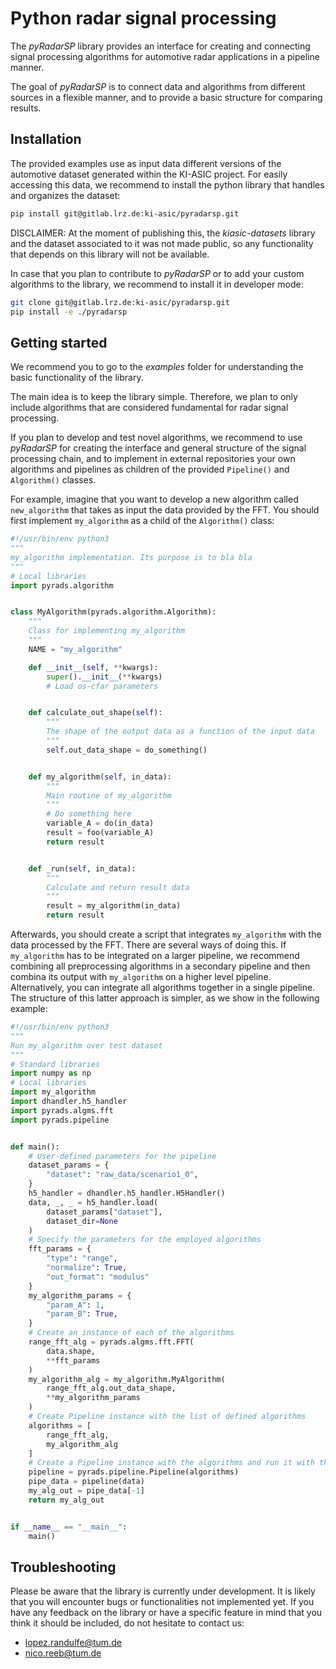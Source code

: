 # Python radar signal processing

The *pyRadarSP* library provides an interface for creating and connecting signal
processing algorithms for automotive radar applications in a pipeline manner.

The goal of *pyRadarSP* is to connect data and algorithms from different sources
in a flexible manner, and to provide a basic structure for comparing results.


## Installation

The provided examples use as input data different versions of the automotive
dataset generated within the KI-ASIC project. For easily accessing this data,
we recommend to install the python library that handles and organizes the dataset:

```bash
pip install git@gitlab.lrz.de:ki-asic/pyradarsp.git
```

DISCLAIMER: At the moment of publishing this, the *kiasic-datasets* library and the dataset associated to it was not made public, so any functionality that depends on this library will not be available.

In case that you plan to contribute to *pyRadarSP* or to add your custom algorithms
to the library, we recommend to install it in developer mode:

```bash
git clone git@gitlab.lrz.de:ki-asic/pyradarsp.git
pip install -e ./pyradarsp
```




## Getting started

We recommend you to go to the *examples* folder for understanding the basic
functionality of the library.

The main idea is to keep the library simple. Therefore, we plan to only include
algorithms that are considered fundamental for radar signal processing.

If you plan to develop and test novel algorithms, we recommend to use *pyRadarSP*
for creating the interface and general structure of the signal processing chain,
and to implement in external repositories your own algorithms and pipelines as
children of the provided `Pipeline()` and `Algorithm()` classes.

For example, imagine that you want to develop a new algorithm called
`new_algorithm` that takes as input the data provided by the FFT.
You should first implement `my_algorithm` as a child of the `Algorithm()` class:

```python
#!/usr/bin/env python3
"""
my_algorithm implementation. Its purpose is to bla bla
"""
# Local libraries
import pyrads.algorithm


class MyAlgorithm(pyrads.algorithm.Algorithm):
    """
    Class for implementing my_algorithm
    """
    NAME = "my_algorithm"

    def __init__(self, **kwargs):
        super().__init__(**kwargs)
        # Load os-cfar parameters


    def calculate_out_shape(self):
        """
        The shape of the output data as a function of the input data
        """
        self.out_data_shape = do_something()


    def my_algorithm(self, in_data):
        """
        Main routine of my_algorithm
        """
        # Do something here
        variable_A = do(in_data)
        result = foo(variable_A)
        return result


    def _run(self, in_data):
        """
        Calculate and return result data
        """
        result = my_algorithm(in_data)
        return result
```

Afterwards, you should create a script that integrates `my_algorithm` with the
data processed by the FFT.
There are several ways of doing this. If `my_algorithm` has to be integrated on
a larger pipeline, we recommend combining all preprocessing algorithms in a
secondary pipeline and then combina its output with `my_algorithm` on a higher
level pipeline. Alternatively, you can integrate all algorithms together in a
single pipeline. The structure of this latter approach is simpler, as we show
in the following example:


```python
#!/usr/bin/env python3
"""
Run my_algorithm over test dataset
"""
# Standard libraries
import numpy as np
# Local libraries
import my_algorithm
import dhandler.h5_handler
import pyrads.algms.fft
import pyrads.pipeline


def main():
    # User-defined parameters for the pipeline
    dataset_params = {
        "dataset": "raw_data/scenario1_0",
    }
    h5_handler = dhandler.h5_handler.H5Handler()
    data, _, _ = h5_handler.load(
        dataset_params["dataset"],
        dataset_dir=None
    )
    # Specify the parameters for the employed algorithms
    fft_params = {
        "type": "range",
        "normalize": True,
        "out_format": "modulus"
    }
    my_algorithm_params = {
        "param_A": 1,
        "param_B": True,
    }
    # Create an instance of each of the algorithms
    range_fft_alg = pyrads.algms.fft.FFT(
        data.shape,
        **fft_params
    )
    my_algorithm_alg = my_algorithm.MyAlgorithm(
        range_fft_alg.out_data_shape,
        **my_algorithm_params
    )
    # Create Pipeline instance with the list of defined algorithms
    algorithms = [
        range_fft_alg,
        my_algorithm_alg
    ]
    # Create a Pipeline instance with the algorithms and run it with the data
    pipeline = pyrads.pipeline.Pipeline(algorithms)
    pipe_data = pipeline(data)
    my_alg_out = pipe_data[-1]
    return my_alg_out


if __name__ == "__main__":
    main()
```



## Troubleshooting

Please be aware that the library is currently under development. It is likely
that you will encounter bugs or functionalities not implemented yet.
If you have any feedback on the library or have a specific feature in mind
that you think it should be included, do not hesitate to contact us:

* lopez.randulfe@tum.de
* nico.reeb@tum.de
